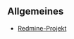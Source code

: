 ## Allgemeines

-   [Redmine-Projekt](https://redmine.cs.hm.edu/projects/wise201314-braun-algdat-1)

